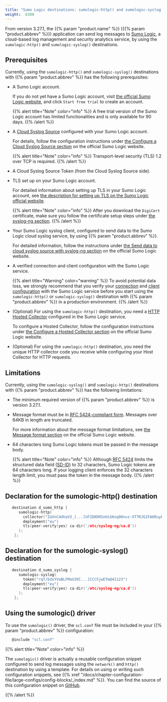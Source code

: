 ```yaml
---
title: "Sumo Logic destinations: sumologic-http() and sumologic-syslog()"
weight:  6300
---
```

<!-- DISCLAIMER: This file is based on the syslog-ng Open Source Edition documentation https://github.com/balabit/syslog-ng-ose-guides/commit/2f4a52ee61d1ea9ad27cb4f3168b95408fddfdf2 and is used under the terms of The syslog-ng Open Source Edition Documentation License. The file has been modified by Axoflow. -->

From version 3.27.1, the {{% param "product.name" %}} ({{% param "product.abbrev" %}}) application can send log messages to [Sumo Logic](https://www.sumologic.com/), a cloud-based log management and security analytics service, by using the `sumologic-http()` and `sumologic-syslog()` destinations.


## Prerequisites

Currently, using the `sumologic-http()` and `sumologic-syslog()` destinations with {{% param "product.abbrev" %}} has the following prerequisites:

  - A Sumo Logic account.
    
    If you do not yet have a Sumo Logic account, visit [the official Sumo Logic website](https://www.sumologic.com/), and click `Start free trial` to create an account.
    
    {{% alert title="Note" color="info" %}}
A free trial version of the Sumo Logic account has limited functionalities and is only available for 90 days.
    {{% /alert %}}

  - A [Cloud Syslog Source](https://help.sumologic.com/03Send-Data/Sources/02Sources-for-Hosted-Collectors/Cloud-Syslog-Source) configured with your Sumo Logic account.
    
    For details, follow the configuration instructions under [the Configure a Cloud Syslog Source section](https://help.sumologic.com/03Send-Data/Sources/02Sources-for-Hosted-Collectors/Cloud-Syslog-Source#configure-a-cloud%C2%A0syslog%C2%A0source) on the official Sumo Logic website.
    
    {{% alert title="Note" color="info" %}}
Transport-level security (TLS) 1.2 over TCP is required.
    {{% /alert %}}

  - A Cloud Syslog Source Token (from the Cloud Syslog Source side).

  - TLS set up on your Sumo Logic account.
    
    For detailed information about setting up TLS in your Sumo Logic account, see [the description for setting up TLS on the Sumo Logic official website](https://help.sumologic.com/03Send-Data/Sources/02Sources-for-Hosted-Collectors/Cloud-Syslog-Source#set%C2%A0up-tls).
    
    {{% alert title="Note" color="info" %}}
After you download the `DigiCert` certificate, make sure you follow the certificate setup steps under [the syslog-ng section](https://help.sumologic.com/03Send-Data/Sources/02Sources-for-Hosted-Collectors/Cloud-Syslog-Source#syslog-ng-1).
    {{% /alert %}}

  - Your Sumo Logic syslog client, configured to send data to the Sumo Logic cloud syslog service, by using {{% param "product.abbrev" %}}.
    
    For detailed information, follow the instructions under [the Send data to cloud syslog source with syslog-ng section](https://help.sumologic.com/03Send-Data/Sources/02Sources-for-Hosted-Collectors/Cloud-Syslog-Source#send-data-to%C2%A0cloud-syslog-source-with-syslog-ng) on the official Sumo Logic website.

  - A verified connection and client configuration with the Sumo Logic service.
    
    {{% alert title="Warning" color="warning" %}}
To avoid potential data loss, we strongly recommend that you verify your [connection](https://help.sumologic.com/03Send-Data/Sources/02Sources-for-Hosted-Collectors/Cloud-Syslog-Source#verify-connection-with-sumo-service) and [client configuration](https://help.sumologic.com/03Send-Data/Sources/02Sources-for-Hosted-Collectors/Cloud-Syslog-Source#verify-client-configuration) with the Sumo Logic service before you start using the `sumologic-http()` or `sumologic-syslog()` destination with {{% param "product.abbrev" %}} in a production environment.
    {{% /alert %}}

  - (Optional) For using the `sumologic-http()` destination, you need a [HTTP Hosted Collector](https://help.sumologic.com/03Send-Data/Sources/02Sources-for-Hosted-Collectors/HTTP-Source) configured in the Sumo Logic service.
    
    To configure a Hosted Collector, follow the configuration instructions under [the Configure a Hosted Collector section](https://help.sumologic.com/03Send-Data/Hosted-Collectors/Configure-a-Hosted-Collector) on the official Sumo Logic website.

  - (Optional) For using the `sumologic-http()` destination, you need the unique HTTP collector code you receive while configuring your Host Collector for HTTP requests.



## Limitations

Currently, using the `sumologic-syslog()` and `sumologic-http()` destinations with {{% param "product.abbrev" %}} has the following limitations:

  - The minimum required version of {{% param "product.abbrev" %}} is version 3.27.1.

  - Message format must be in [RFC 5424-compliant form](https://tools.ietf.org/html/rfc5424#page-8). Messages over 64KB in length are truncated.
    
    For more information about the message format limitations, see [the Message format section](https://help.sumologic.com/03Send-Data/Sources/02Sources-for-Hosted-Collectors/Cloud-Syslog-Source#message-format) on the official Sumo Logic website.

  - 64 characters long Sumo Logic tokens must be passed in the message body.
    
    {{% alert title="Note" color="info" %}}
Although [RFC 5424](https://tools.ietf.org/html/rfc5424) limits the structured data field ([SD-ID](https://tools.ietf.org/html/rfc5424#page-15)) to 32 characters, Sumo Logic tokens are 64 characters long. If your logging client enforces the 32 characters length limit, you must pass the token in the message body.
    {{% /alert %}}



## Declaration for the sumologic-http() destination

```c
   destination d_sumo_http {
      sumologic-http(
        collector("ZaVnC4dhaV3_[...]UF2D8DRSnHiGKoq9Onvz-XT7RJG2FA6RuyE5z4A==")
        deployment("eu")
        tls(peer-verify(yes) ca-dir('/etc/syslog-ng/ca.d'))
      );
    };
```


## Declaration for the sumologic-syslog() destination

```c
   destination d_sumo_syslog {
      sumologic-syslog(
        token("rqf/bdxYVaBLFMoU39[...]CCC5jwETm@41123")
        deployment("eu")
        tls(peer-verify(yes) ca-dir('/etc/syslog-ng/ca.d'))
      );
    };
```



## Using the sumologic() driver

To use the `sumologic()` driver, the `scl.conf` file must be included in your {{% param "product.abbrev" %}} configuration:

```c
   @include "scl.conf"
```


{{% alert title="Note" color="info" %}}

The `sumologic()` driver is actually a reusable configuration snippet configured to send log messages using the `network()` and `http()` destination by using a template. For details on using or writing such configuration snippets, see {{% xref "/docs/chapter-configuration-file/large-configs/config-blocks/_index.md" %}}. You can find the source of this configuration snippet on [GitHub](https://github.com/syslog-ng/syslog-ng/blob/master/scl/sumologic/sumologic.conf).

{{% /alert %}}

